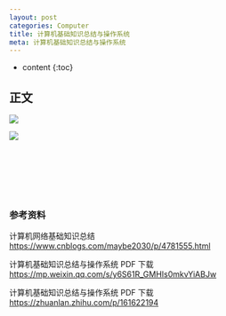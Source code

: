 ```yaml
---
layout: post
categories: Computer
title: 计算机基础知识总结与操作系统
meta: 计算机基础知识总结与操作系统
---
```

* content
{:toc}

## 正文

![]({{site.baseurl}}/images/20210917/20210917103136.png)

![]({{site.baseurl}}/images/20210917/20210917103138.png)


<br/><br/><br/><br/><br/>
### 参考资料

计算机网络基础知识总结 <https://www.cnblogs.com/maybe2030/p/4781555.html>

计算机基础知识总结与操作系统 PDF 下载 <https://mp.weixin.qq.com/s/y6S61R_GMHIs0mkvYiABJw>

计算机基础知识总结与操作系统 PDF 下载 <https://zhuanlan.zhihu.com/p/161622194>

